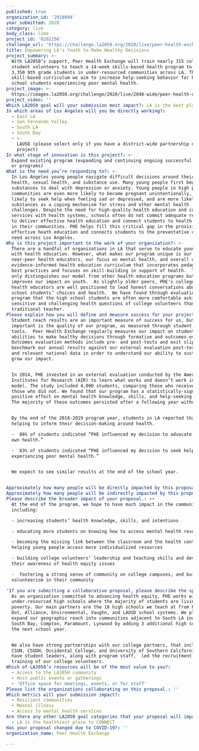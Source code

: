 ```yaml
---
published: true
organization_id: '2018094'
year_submitted: 2020
category: live
body_class: lime
project_id: '0202256'
challenge_url: 'https://challenge.la2050.org/2020/live/peer-health-exchange/'
title: Empowering LA's Youth to Make Healthy Decisions
project_summary: >-
  With LA2050’s support, Peer Health Exchange will train nearly 315 college
  student volunteers to teach a 14-week skills-based health program to over
  3,350 9th grade students in under-resourced communities across LA. Through our
  skill-based curriculum we aim to increase help-seeking behavior for high
  school students experiencing poor mental health.  
project_image: >-
  https://images.la2050.org/challenge/2020/live/2048-wide/peer-health-exchange.jpg
project_video: ''
Which LA2050 goal will your submission most impact?: LA is the best place to LIVE
In which areas of Los Angeles will you be directly working?:
  - East LA
  - San Fernando Valley
  - South LA
  - South Bay
  - >-
    LAUSD (please select only if you have a district-wide partnership or
    project)
In what stage of innovation is this project?: >-
  Expand existing program (expanding and continuing ongoing successful projects
  or programs)
What is the need you’re responding to?: >-
  In Los Angeles young people navigate difficult decisions around their mental
  health, sexual health, and substance use. Many young people first begin to use
  substances to deal with depression or anxiety. Young people in high poverty
  communities are even more likely to become pregnant unintentionally, are less
  likely to seek help when feeling sad or depressed, and are more likely to use
  substances as a coping mechanism for stress and other mental health
  challenges. Despite the need for high-quality health education and coordinated
  services with health systems, schools often do not commit adequate resources
  to deliver effective health education and connect students to health resources
  in their communities. PHE helps fill this critical gap in the provision of
  effective heath education and connects students to the preventative care they
  need across Los Angeles. 
Why is this project important to the work of your organization?: >-
  There are a handful of organizations in LA that serve to educate young people
  with health education. However, what makes our program unique is our use of
  neer-peer health educators, our focus on mental health, and overall our
  evidence-informed health education curriculum that incorporates pedagogical
  best practices and focuses on skill-building in support of health.  This not
  only distinguishes our model from other health education programs but also
  improves our impact on youth.  As slightly older peers, PHE's college-aged
  health educators are well positioned to lead honest conversations about high
  school students’ choices and health.  We have found through evaluation of our
  program that the high school students are often more comfortable asking
  sensitive and challenging health questions of college volunteers than a
  traditional teacher.  
Please explain how you will define and measure success for your project.: >+
  Student reach results are an important measure of success for us, but most
  important is the quality of our program, as measured through student impact
  tools.  Peer Health Exchange regularly measures our impact on students’
  abilities to make healthy decisions through formative and outcomes evaluation.
  Outcomes evaluation methods include pre- and post-tests and exit slips. We
  benchmark our annual results against our external evaluation post-test data
  and relevant national data in order to understand our ability to sustain and
  grow our impact. 


  In 2014, PHE invested in an external evaluation conducted by the American
  Institutes for Research (AIR) to learn what works and doesn’t work in our
  model. The study included 4,000 students, comparing those who received PHE to
  those who did not. We found that our program has a statistically-significant
  positive effect on mental health knowledge, skills, and help-seeking behavior.
  The majority of these outcomes persisted after a following year without PHE.


  By the end of the 2018-2019 program year, students in LA reported that PHE was
  helping to inform their decision-making around health.

  -  86% of students indicated “PHE influenced my decision to advocate for my
  own health.”

  -  83% of students indicated “PHE influenced my decision to seek help if I am
  experiencing poor mental health.”


  We expect to see similar results at the end of the school year. 


Approximately how many people will be directly impacted by this proposal?: '3350'
Approximately how many people will be indirectly impacted by this proposal?: '315'
Please describe the broader impact of your proposal.: >+
  At the end of the program, we hope to have much impact in the community
  including: 

  - increasing students’ health knowledge, skills, and intentions

  - educating more students on knowing how to access mental health resources. 

  - becoming the missing link between the classroom and the health center and
  helping young people access more individualized resources

  - building college volunteers’ leadership and teaching skills and developing
  their awareness of health equity issues 

  -  fostering a strong sense of community on college campuses, and building
  volunteerism in their community

'If you are submitting a collaborative proposal, please describe the specific role of partner organizations in the project.': >-
  As an organization committed to advancing health equity, PHE works with
  under-resourced high schools where the majority of students are living in
  poverty. Our main partners are the 18 high schools we teach at from PUC, Green
  Dot, Alliance, Environmental, Vaughn, and LAUSD school systems. We plan to
  expand our geographic reach into communities adjacent to South LA including
  South Bay, Compton, Paramount, Lynwood by adding 3 additional high schools in
  the next school year. 


  We also have strong partnerships with our college partners, that include:
  CSUN, CSUDH, Occidental College, and University of Southern California, and
  have student leaders, along with program staff,  led the recruitment and
  training of our college volunteers. 
Which of LA2050’s resources will be of the most value to you?:
  - Access to the LA2050 community
  - Host public events or gatherings
  - 'Office space for meetings, events, or for staff'
Please list the organizations collaborating on this proposal.: ''
Which metrics will your submission impact?:
  - Resilient communities
  - Mental illness
  - Access to mental health services
Are there any other LA2050 goal categories that your proposal will impact?:
  - LA is the healthiest place to CONNECT
Has your proposal changed due to COVID-19?: ''
organization_name: Peer Health Exchange

---
```

